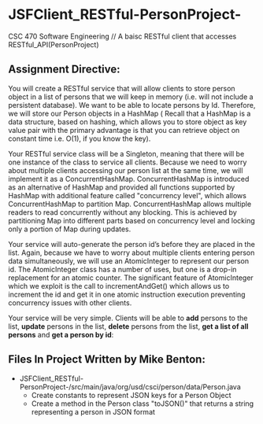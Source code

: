 # JSFClient_RESTful-PersonProject-
CSC 470 Software Engineering // A baisc RESTful client that accesses RESTful_API(PersonProject)

## Assignment Directive:
You will create a RESTful service that will allow clients to store person object in a list of persons that we will keep in memory
(i.e. will not include a persistent database).  We want to be able to locate persons by Id. Therefore, we will store our Person objects 
in a HashMap ( Recall that a  HashMap is a data structure, based on hashing, which allows you to store object as key value pair with 
the primary advantage is that you can retrieve object on constant time i.e. O(1), if you know the key).  

Your RESTful service class will be a Singleton, meaning that there will be one instance of the class to service all clients. 
Because we need to worry about multiple clients accessing our person list at the same time, we will implement it as a ConcurrentHashMap. 
ConcurrentHashMap is introduced as an alternative of HashMap and provided all functions supported by HashMap with additional feature 
called "concurrency level", which allows ConcurrentHashMap to partition Map. ConcurrentHashMap allows multiple readers to read concurrently
without any blocking. This is achieved by partitioning Map into different parts based on concurrency level and locking only a portion of 
Map during updates. 

Your service will auto-generate the person id’s before they are placed in the list. Again, because we have to worry about multiple clients 
entering person data simultaneously, we will use an AtomicInteger to represent our person id. The AtomicInteger class has a number of uses,
but one is a drop-in replacement for an atomic counter. The significant feature of AtomicInteger which we exploit is the call to 
incrementAndGet() which allows us to increment the id and get it in one atomic instruction execution preventing concurrency issues with 
other clients.

Your service will be very simple. Clients will be able to **add** persons to the list, **update** persons in the list, **delete** persons
from the list, **get a list of all persons** and **get a person by id**:

## Files In Project Written by Mike Benton:
* JSFClient_RESTful-PersonProject-/src/main/java/org/usd/csci/person/data/Person.java
  * Create constants to represent JSON keys for a Person Object
  * Create a method in the Person class "toJSON()" that returns a string representing a person in JSON format
  

